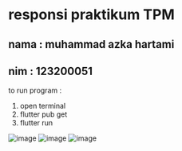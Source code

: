 # responsi praktikum TPM

## nama : muhammad azka hartami
## nim  : 123200051

to run program :
1. open terminal
2. flutter pub get
3. flutter run

![image](https://github.com/AzkaHartami/responsi-prak-tpm/assets/100275327/91f3b799-d8b2-4276-a0b4-77cc3c50edee)
![image](https://github.com/AzkaHartami/responsi-prak-tpm/assets/100275327/3a1fa3fb-182b-48af-922b-ced838361664)
![image](https://github.com/AzkaHartami/responsi-prak-tpm/assets/100275327/014c4580-b3aa-4e39-a491-6736c72c1be4)


